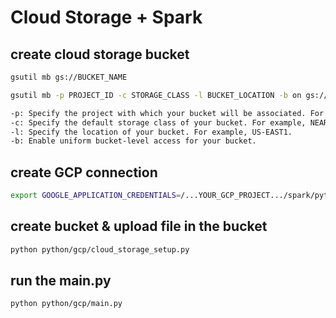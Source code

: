 # Cloud Storage + Spark


## create cloud storage bucket
```bash
gsutil mb gs://BUCKET_NAME

gsutil mb -p PROJECT_ID -c STORAGE_CLASS -l BUCKET_LOCATION -b on gs://BUCKET_NAME
```
```bash
-p: Specify the project with which your bucket will be associated. For example, my-project.
-c: Specify the default storage class of your bucket. For example, NEARLINE.
-l: Specify the location of your bucket. For example, US-EAST1.
-b: Enable uniform bucket-level access for your bucket.
```

## create GCP connection
```bash
export GOOGLE_APPLICATION_CREDENTIALS=/...YOUR_GCP_PROJECT.../spark/python/conf/service_account.json
```

## create bucket & upload file in the bucket
```bash
python python/gcp/cloud_storage_setup.py
```

## run the main.py
```bash
python python/gcp/main.py
```

